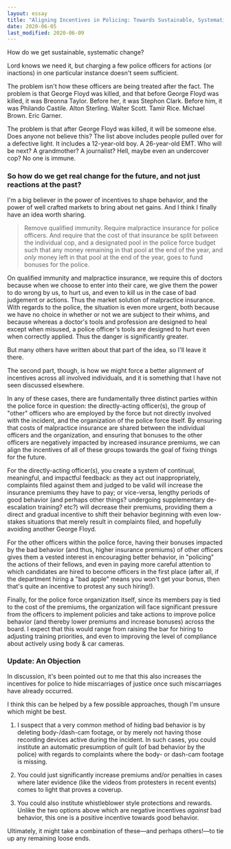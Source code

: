 ```yaml
---
layout: essay
title: "Aligning Incentives in Policing: Towards Sustainable, Systematic Change"
date: 2020-06-05
last_modified: 2020-06-09
---
```


How do we get sustainable, systematic change?

Lord knows we need it, but charging a few police officers for actions (or inactions) in one particular instance doesn't seem sufficient. 

The problem isn't how these officers are being treated after the fact. The problem is that George Floyd was killed, and that before George Floyd was killed, it was Breonna Taylor. Before her, it was Stephon Clark. Before him, it was Philando Castile. Alton Sterling. Walter Scott. Tamir Rice. Michael Brown. Eric Garner.

The problem is that after George Floyd was killed, it will be someone else. Does anyone not believe this? The list above includes people pulled over for a defective light. It includes a 12-year-old boy. A 26-year-old EMT. Who will be next? A grandmother? A journalist? Hell, maybe even an undercover cop? No one is immune.

### So how do we get real change for the future, and not just reactions at the past?

I'm a big believer in the power of incentives to shape behavior, and the power of well crafted markets to bring about net gains. And I think I finally have an idea worth sharing.

> Remove qualified immunity. Require malpractice insurance for police officers. And require that the cost of that insurance be split between the individual cop, and a designated pool in the police force budget such that any money remaining in that pool at the end of the year, and *only* money left in that pool at the end of the year, goes to fund bonuses for the police.

On qualified immunity and malpractice insurance, we require this of doctors because when we choose to enter into their care, we give them the power to do wrong by us, to hurt us, and even to kill us in the case of bad judgement or actions. Thus the market solution of malpractice insurance. With regards to the police, the situation is even more urgent, both because we have no choice in whether or not we are subject to their whims, and because whereas a doctor's tools and profession are designed to heal except when misused, a police officer's tools are designed to hurt even when correctly applied. Thus the danger is significantly greater.

But many others have written about that part of the idea, so I'll leave it there.

The second part, though, is how we might force a better alignment of incentives across all involved individuals, and it is something that I have not seen discussed elsewhere.

In any of these cases, there are fundamentally three distinct parties within the police force in question: the directly-acting officer(s), the group of "other" officers who are employed by the force but not directly involved with the incident, and the organization of the police force itself. By ensuring that costs of malpractice insurance are shared between the individual officers and the organization, and ensuring that bonuses to the other officers are negatively impacted by increased insurance premiums, we can align the incentives of all of these groups towards the goal of fixing things for the future.

For the directly-acting officer(s), you create a system of continual, meaningful, and impactful feedback: as they act out inappropriately, complaints filed against them and judged to be valid will increase the insurance premiums they have to pay; or vice-versa, lengthy periods of good behavior (and perhaps other things? undergoing supplementary de-escalation training? etc?) will decrease their premiums, providing them a direct and gradual incentive to shift their behavior beginning with even low-stakes situations that merely result in complaints filed, and hopefully avoiding another George Floyd.

For the other officers within the police force, having their bonuses impacted by the bad behavior (and thus, higher insurance premiums) of other officers gives them a vested interest in encouraging better behavior, in "policing" the actions of their fellows, and even in paying more careful attention to which candidates are hired to become officers in the first place (after all, if the department hiring a "bad apple" means you won't get your bonus, then that's quite an incentive to protest any such hiring!).

Finally, for the police force organization itself, since its members pay is tied to the cost of the premiums, the organization will face significant pressure from the officers to implement policies and take actions to improve police behavior (and thereby lower premiums and increase bonuses) across the board. I expect that this would range from raising the bar for hiring to adjusting training priorities, and even to improving the level of compliance about actively using body & car cameras.

### Update: An Objection

In discussion, it's been pointed out to me that this also increases the incentives for police to hide miscarriages of justice once such miscarriages have already occurred.

I think this can be helped by a few possible approaches, though I'm unsure which might be best.

1. I suspect that a very common method of hiding bad behavior is by deleting body-/dash-cam footage, or by merely not having those recording devices active during the incident. In such cases, you could institute an automatic presumption of guilt (of bad behavior by the police) with regards to complaints where the body- or dash-cam footage is missing.

2. You could just significantly increase premiums and/or penalties in cases where later evidence (like the videos from protesters in recent events) comes to light that proves a coverup.

3. You could also institute whistleblower style protections and rewards. Unlike the two options above which are negative incentives *against* bad behavior, this one is a positive incentive towards good behavior.

Ultimately, it might take a combination of these—and perhaps others!—to tie up any remaining loose ends.
